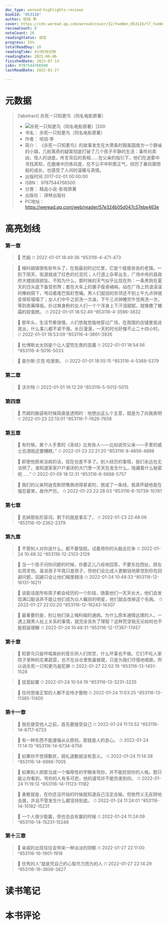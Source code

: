 ```yaml
---
doc_type: weread-highlights-reviews
bookId: "853116"
author: 哈珀·李
cover: https://cdn.weread.qq.com/weread/cover/32/YueWen_853116/t7_YueWen_853116.jpg
reviewCount: 0
noteCount: 26
readingStatus: 读完
progress: 55%
totalReadDay: 10
readingTime: 4小时36分钟
readingDate: 2021-06-06
finishedDate: 2023-07-14
isbn: 9787544766500
lastReadDate: 2022-01-27

---
```

# 元数据
> [!abstract] 杀死一只知更鸟（同名电影原著）
> - ![ 杀死一只知更鸟（同名电影原著）|200](https://cdn.weread.qq.com/weread/cover/32/YueWen_853116/t7_YueWen_853116.jpg)
> - 书名： 杀死一只知更鸟（同名电影原著）
> - 作者： 哈珀·李
> - 简介： 《杀死一只知更鸟》的故事发生在大萧条时期美国南方一个静谧的小镇，几桩离奇的疑案彻底打破了几个孩子平静的生活：事件的真凶，怪人的谜底，传言背后的真相……在父亲的指引下，他们在迷雾中寻找真知，在磨难中历练风度，在不公平中积累正气，经历了暴风骤雨般的成长，也感受了人间的温暖与真情。
> - 出版时间 2017-02-01 00:00:00
> - ISBN： 9787544766500
> - 分类： 精品小说-影视原著
> - 出版社： 译林出版社
> - PC地址：https://weread.qq.com/web/reader/57e324b05d047c57ebe463e

# 高亮划线

### 第一章

> 📌 杰姆 
> ⏱ 2022-01-01 18:49:36 ^853116-4-471-473

> 📌 梅科姆镇很有些年头了，在我最初的记忆里，它是个疲疲沓沓的老镇。一到下雨天，街道就成了红色的烂泥坑；人行道上杂草丛生，广场中央的县政府大楼摇摇欲坠。不知为什么，那时候的天气似乎比现在热：一条黑狗在夏天的日头底下备受煎熬；套在大车上的骡子瘦骨嶙峋，站在广场上热浪滚滚的橡树荫下，甩动着尾巴驱赶苍蝇。男人们挺括的衣领还不到上午九点钟就变得软塌塌了；女人们中午之前洗一次澡，下午三点钟睡完午觉再洗一次，等到夜幕降临，扑过爽身粉的女人们一个个浑身上下汗湿甜腻，就像撒了糖霜的软蛋糕。 
> ⏱ 2022-01-01 18:52:49 ^853116-4-3596-3832

> 📌 那年头，生活节奏很慢。人们悠哉悠哉地穿过广场，在周围的店铺里晃进晃出，什么事儿都不紧不慢。长日漫漫，一天的时光好像不止二十四小时。 
> ⏱ 2022-01-01 18:53:09 ^853116-4-3861-3926

> 📌 杜博斯太太则是个让人望而生畏的恶魔 
> ⏱ 2022-01-01 18:54:56 ^853116-4-5016-5033

> 📌 查尔斯·贝克·哈里斯。 
> ⏱ 2022-01-01 18:55:15 ^853116-4-5368-5379

### 第二章

> 📌 沃尔特 
> ⏱ 2022-01-01 19:12:29 ^853116-5-5012-5015

### 第四章

> 📌 杰姆的脑袋有时候简直是透明的：他想出这么个主意，就是为了向我表明 
> ⏱ 2022-01-23 22:13:01 ^853116-7-7626-7658

### 第五章

> 📌 有时候，某个人手里的《圣经》比有些人——比如说你父亲——手里的威士忌酒瓶还要糟糕。” 
> ⏱ 2022-01-23 22:21:20 ^853116-8-4856-4898

> 📌 即使他原来没疯的话，现在也差不多了。别人经历的事情，我们永远也无法明了。谁知道家家户户紧闭的大门里一天天在发生什么，隐藏着什么秘密呢……” 
> ⏱ 2022-01-09 18:12:31 ^853116-8-5688-5757

> 📌 我们的父亲阿迪克斯把嘴唇闭得紧紧的，抿成了一条线，我真怀疑他是在强忍着笑，故作严厉。 
> ⏱ 2022-01-23 22:28:03 ^853116-8-10739-10781

### 第七章

> 📌 去掉那些形容词，剩下的就是事实了。 
> ⏱ 2022-01-23 22:48:06 ^853116-10-2362-2379

### 第九章

> 📌 不管别人对你说什么，都不要恼怒。试着用你的头脑去抗争 
> ⏱ 2022-01-24 10:48:32 ^853116-12-2103-2129

> 📌 当一个孩子问你问题的时候，你要正儿八经地回答，不要东拉西扯，顾左右而言他。虽说孩子毕竟只是孩子，但他们会比成人更敏锐地察觉到你在回避问题，回避只会让他们糊里糊涂 
> ⏱ 2022-01-24 10:48:33 ^853116-12-16131-16211

> 📌 说脏话是所有孩子都会经历的一个阶段，随着他们一天天长大，他们会发现满口脏话并不能让他们成为众人瞩目的明星，他们就会改掉这个毛病。 
> ⏱ 2022-01-27 22:02:20 ^853116-12-16243-16307

> 📌 最重要的是，别让他们染上梅科姆的通病。为什么原本通情达理的人，一遇上跟黑人扯上关系的事情，就完全丧失了理智？这种荒谬我无论如何也不能假装理解 
> ⏱ 2022-01-24 10:48:31 ^853116-12-17387-17457

### 第十章

> 📌 知更鸟只是哼唱美妙的音乐供人们欣赏，什么坏事也不做。它们不吃人家院子里种的花果蔬菜，也不在谷仓里筑巢做窝，只是为我们尽情地唱歌。所以说杀死一只知更鸟是犯罪 
> ⏱ 2022-01-27 22:02:19 ^853116-13-1451-1528

> 📌 拔营起寨 
> ⏱ 2022-01-24 10:54:19 ^853116-13-3231-3235

> 📌 任何思维正常的人都不会恃才傲物 
> ⏱ 2022-01-24 11:03:25 ^853116-13-11385-11400

### 第十一章

> 📌 我在接受他人之前，首先要接受自己 
> ⏱ 2022-01-24 11:13:52 ^853116-14-6717-6733

> 📌 有一种东西不能遵循从众原则，那就是人的良心。 
> ⏱ 2022-01-24 11:14:10 ^853116-14-6734-6756

> 📌 如果你不觉得歉疚，赔礼道歉就没有意义。 
> ⏱ 2022-01-24 11:14:38 ^853116-14-6986-7005

> 📌 如果别人把那当成一个侮辱性的字眼来骂你，并不能贬损你的人格。那只能让你看到，骂你的人有多可悲，他的谩骂并不能伤害到你。 
> ⏱ 2022-01-24 11:19:13 ^853116-14-11123-11182

> 📌 勇敢就是，在你还没开始的时候就知道自己注定会输，但依然义无反顾地去做，并且不管发生什么都坚持到底。 
> ⏱ 2022-01-24 11:24:01 ^853116-14-15182-15231

> 📌 一个人很少能赢，但也总会有赢的时候 
> ⏱ 2022-01-24 11:24:09 ^853116-14-15231-15248

### 第十三章

> 📌 亲戚的出现往往会带来一种淡淡的阴郁 
> ⏱ 2022-01-27 22:11:00 ^853116-16-1901-1918

> 📌 优秀的人”就是凭自己的心智尽力而为的人 
> ⏱ 2022-01-27 22:14:29 ^853116-16-3608-3627

# 读书笔记

# 本书评论
